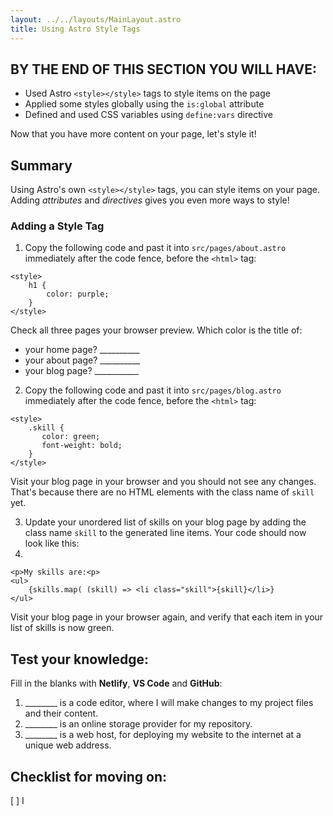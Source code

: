 ```yaml
---
layout: ../../layouts/MainLayout.astro
title: Using Astro Style Tags
---
```

## BY THE END OF THIS SECTION YOU WILL HAVE:
- Used Astro `<style></style>` tags to style items on the page
- Applied some styles globally using the `is:global` attribute 
- Defined and used CSS variables using `define:vars` directive

Now that you have more content on your page, let's style it!

## Summary
Using Astro's own `<style></style>` tags, you can style items on your page. Adding *attributes* and *directives* gives you even more ways to style!

### Adding a Style Tag

1. Copy the following code and past it into `src/pages/about.astro` immediately after the code fence, before the `<html>` tag:

```
<style>
    h1 {
        color: purple;
    }
</style>
```
Check all three pages your browser preview. Which color is the title of:

- your home page?  __________
- your about page? __________
- your blog page? ___________

2. Copy the following code and past it into `src/pages/blog.astro` immediately after the code fence, before the `<html>` tag:

```
<style>
    .skill {
       color: green;
       font-weight: bold;
    }
</style>
```

Visit your blog page in your browser and you should not see any changes. That's because there are no HTML elements with the class name of `skill` yet.

3. Update your unordered list of skills on your blog page by adding the class name `skill` to the generated line items. Your code should now look like this:
4. 
```
<p>My skills are:<p>
<ul>
    {skills.map( (skill) => <li class="skill">{skill}</li>}
</ul>
```
Visit your blog page in your browser again, and verify that each item in your list of skills is now green.
### 

## Test your knowledge:

Fill in the blanks with **Netlify**, **VS Code** and **GitHub**:

1. ________ is a code editor, where I will make changes to my project files and their content.
2. ________ is an online storage provider for my repository.
3. ________ is a web host, for deploying my website to the internet at a unique web address.


## Checklist for moving on:
[ ] I 